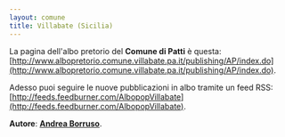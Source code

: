 ```yaml
---
layout: comune
title: Villabate (Sicilia)
---
```


La pagina dell'albo pretorio del **Comune di Patti** è questa: [http://www.albopretorio.comune.villabate.pa.it/publishing/AP/index.do](http://www.albopretorio.comune.villabate.pa.it/publishing/AP/index.do).

Adesso puoi seguire le nuove pubblicazioni in albo tramite un feed RSS: [http://feeds.feedburner.com/AlbopopVillabate](http://feeds.feedburner.com/AlbopopVillabate).


**Autore**: [**Andrea Borruso**](https://twitter.com/aborruso).
